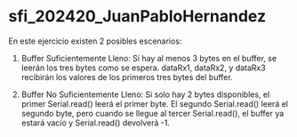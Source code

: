 # sfi_202420_JuanPabloHernandez

En este ejercicio existen 2 posibles escenarios: 

1. Buffer Suficientemente Lleno: Si hay al menos 3 bytes en el buffer, se leerán los tres bytes como se espera. dataRx1, dataRx2, y dataRx3 recibirán los valores de los primeros tres bytes del buffer.

2. Buffer No Suficientemente Lleno: Si solo hay 2 bytes disponibles, el primer Serial.read() leerá el primer byte. El segundo Serial.read() leerá el segundo byte, pero cuando se llegue al tercer Serial.read(), el buffer ya estará vacío y Serial.read() devolverá -1.